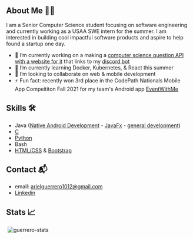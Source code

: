 ![]()

## About Me :man_technologist:	

I am a Senior Computer Science student focusing on software engineering and currently working as a USAA SWE intern for the summer.
I am interested in building cool impactful software products and aspire to help found a startup one day.

- 🔭 I’m currently working on a making a [computer science question API with a website for it](https://github.com/Commando-Brando/the-hub) that links to my [discord bot](https://github.com/Commando-Brando/hopperbot)
- 🌱 I’m currently learning Docker, Kubernetes, & React this summer
- 👯 I’m looking to collaborate on web & mobile development 
- ⚡ Fun fact: recently won 3rd place in the CodePath Nationals Mobile App Compeititon Fall 2021 for my team's Android app [EventWithMe](https://github.com/EventWithMe/EventWithMe)

## Skills :hammer_and_wrench:		
* Java ([Native Android Development](https://github.com/Commando-Brando/SimpleTweet) - [JavaFx](https://github.com/WilliamG123/HotelManagementSystem) - [general development](https://github.com/Commando-Brando/Knapsack))
* [C](https://github.com/Commando-Brando/C-Skills) 
* [Python](https://github.com/Commando-Brando/hopperbot) 
* Bash
* [HTML/CSS](https://github.com/Commando-Brando/The-Hub) & [Bootstrap](https://github.com/Commando-Brando/SolarSystem)

## Contact :mailbox_with_mail:	
- email: arielguerrero1012@gmail.com
- [Linkedin](https://www.linkedin.com/in/arielguerrero1012/)

## Stats :chart_with_upwards_trend:
<p>&nbsp;<img align="center" src="https://github-readme-stats.vercel.app/api?username=aguerrero232&show_icons=true&locale=en" alt="guerrero-stats" /></p>


<!--
**aguerrero232/aguerrero232** is a ✨ _special_ ✨ repository because its `README.md` (this file) appears on your GitHub profile.

Here are some ideas to get you started:

- 🔭 I’m currently working on ...
- 🌱 I’m currently learning ...
- 👯 I’m looking to collaborate on ...
- 🤔 I’m looking for help with ...
- 💬 Ask me about ...
- 📫 How to reach me: ...
- 😄 Pronouns: ...
- ⚡ Fun fact: ...
-->
